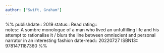```yaml
---
author: ["Swift, Graham"]
---
```

%%
publishdate:: 2019
status:: Read
rating::  
notes:: A sombre monologue of a man who lived an unfulfilling life and his attempt to rationalise it / blurs the line between omniscient and personal narrator in an interesting fashion
date-read:: 20220727
ISBN13:: 9781471187360
%%